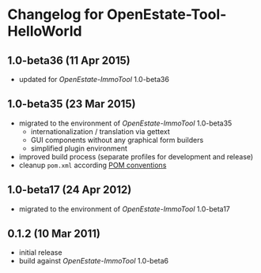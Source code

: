 Changelog for OpenEstate-Tool-HelloWorld
========================================


1.0-beta36 (11 Apr 2015)
------------------------

-   updated for *OpenEstate-ImmoTool* 1.0-beta36


1.0-beta35 (23 Mar 2015)
------------------------

-   migrated to the environment of *OpenEstate-ImmoTool* 1.0-beta35
    -   internationalization / translation via gettext
    -   GUI components without any graphical form builders
    -   simplified plugin environment
-   improved build process (separate profiles for development and release)
-   cleanup `pom.xml` according [POM conventions](http://maven.apache.org/developers/conventions/code.html#POM_Code_Convention)


1.0-beta17 (24 Apr 2012)
------------------------

-   migrated to the environment of *OpenEstate-ImmoTool* 1.0-beta17


0.1.2 (10 Mar 2011)
-------------------

-   initial release
-   build against *OpenEstate-ImmoTool* 1.0-beta6
